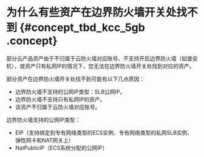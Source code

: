 # 为什么有些资产在边界防火墙开关处找不到 {#concept_tbd_kcc_5gb .concept}

部分云产品资产由于不归属于云防火墙对应账号、不支持开启边界防火墙（如堡垒机），或资产只有私网IP的情况下，您无法在边界防火墙开关处找到对应的资产。

部分资产在边界防火墙开关处找不到可能有以下几点原因：

-   边界防火墙不支持的公网IP类型：SLB公网IP。
-   边界防火墙不支持只有私网IP的资产。
-   该资产不归属于云防火墙对应账号。

边界防火墙支持的公网IP类型：

-   EIP（支持绑定到专有网络类型的ECS实例、专有网络类型的私网SLB实例、弹性网卡和NAT网关上）
-   NatPublicIP（ECS系统分配的公网IP）

